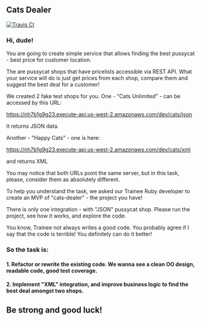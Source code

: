 ## Cats Dealer 

[![Travis CI](https://travis-ci.com/AlexanderFedorenko/cats-dealer.svg?branch=master)](https://travis-ci.com/AlexanderFedorenko/cats-dealer)

### Hi, dude!
You are going to create simple service that allows finding the best pussycat - best price for customer location.

The are pussycat shops that have pricelists accessible via REST API. What your service will do is just get prices from each shop, compare them and suggest the best deal for a customer!

We created 2 fake test shops for you.
One - "Cats Unlimited" - can be accessed by this URL: 

https://nh7b1g9g23.execute-api.us-west-2.amazonaws.com/dev/cats/json

It returns JSON data.

Another - "Happy Cats" - one is here:

https://nh7b1g9g23.execute-api.us-west-2.amazonaws.com/dev/cats/xml

and returns XML

You may notice that both URLs point the same server, but in this task, please, consider them as absolutely different.

To help you understand the task, we asked our Trainee Ruby developer to create an MVP of "cats-dealer" - the project you have!

There is only one integration - with "JSON" pussycat shop.
Please run the project, see how it works, and explore the code.

You know, Trainee not always writes a good code. You probably agree if I say that the code is terrible! You definitely can do it better!

### So the task is:
#### 1. Refactor or rewrite the existing code. We wanna see a clean OO design, readable code, good test coverage.
#### 2. Implement "XML" integration, and improve business logic to find the best deal amongst two shops.

## Be strong and good luck!

